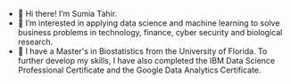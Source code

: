 - 👋 Hi there! I’m Sumia Tahir. 
- 👀 I’m interested in applying data science and machine learning to solve business problems 
     in technology, finance, cyber security and biological research. 
- 🌱 I have a Master's in Biostatistics from the University of Florida. To further develop my skills, 
      I have also completed the IBM Data Science Professional Certificate and the Google Data Analytics Certificate. 


<!---
stahir21/stahir21 is a ✨ special ✨ repository because its `README.md` (this file) appears on your GitHub profile.
You can click the Preview link to take a look at your changes.
--->
